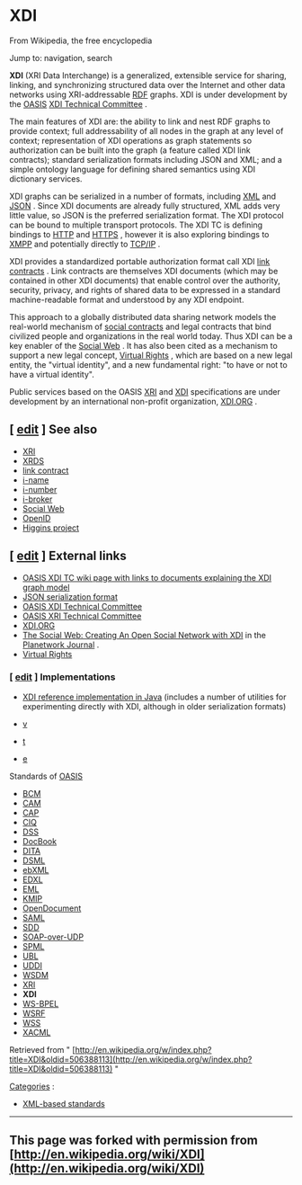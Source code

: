 

# XDI

From Wikipedia, the free encyclopedia

Jump to: navigation, search

**XDI** (XRI Data Interchange) is a generalized, extensible service for sharing, linking, and synchronizing structured data over the Internet and other data networks using XRI-addressable [RDF](http://en.wikipedia.org/wiki/Resource_Description_Framework "Resource Description Framework") graphs. XDI is under development by the [OASIS](http://en.wikipedia.org/wiki/OASIS_(organization) "OASIS (organization)") [XDI Technical Committee](http://www.oasis-open.org/committees/xdi) .

The main features of XDI are: the ability to link and nest RDF graphs to provide context; full addressability of all nodes in the graph at any level of context; representation of XDI operations as graph statements so authorization can be built into the graph (a feature called XDI link contracts); standard serialization formats including JSON and XML; and a simple ontology language for defining shared semantics using XDI dictionary services.

XDI graphs can be serialized in a number of formats, including [XML](http://en.wikipedia.org/wiki/XML "XML") and [JSON](http://en.wikipedia.org/wiki/JSON "JSON") . Since XDI documents are already fully structured, XML adds very little value, so JSON is the preferred serialization format. The XDI protocol can be bound to multiple transport protocols. The XDI TC is defining bindings to [HTTP](http://en.wikipedia.org/wiki/HTTP "HTTP") and [HTTPS](http://en.wikipedia.org/wiki/HTTPS "HTTPS") , however it is also exploring bindings to [XMPP](http://en.wikipedia.org/wiki/XMPP "XMPP") and potentially directly to [TCP/IP](http://en.wikipedia.org/wiki/TCP/IP "TCP/IP") .

XDI provides a standardized portable authorization format call XDI [link contracts](http://en.wikipedia.org/wiki/Link_contract "Link contract") . Link contracts are themselves XDI documents (which may be contained in other XDI documents) that enable control over the authority, security, privacy, and rights of shared data to be expressed in a standard machine-readable format and understood by any XDI endpoint.

This approach to a globally distributed data sharing network models the real-world mechanism of [social contracts](http://en.wikipedia.org/wiki/Social_contract "Social contract") and legal contracts that bind civilized people and organizations in the real world today. Thus XDI can be a key enabler of the [Social Web](http://en.wikipedia.org/wiki/Social_Web "Social Web") . It has also been cited as a mechanism to support a new legal concept, [Virtual Rights](http://www.virtualrights.org) , which are based on a new legal entity, the "virtual identity", and a new fundamental right: "to have or not to have a virtual identity".

Public services based on the OASIS [XRI](http://www.oasis-open.org/committees/xri) and [XDI](http://www.oasis-open.org/committees/xdi) specifications are under development by an international non-profit organization, [XDI.ORG](http://www.xdi.org) .

## [ [edit](http://en.wikipedia.org/w/index.php?title=XDI&action=edit&section=1 "Edit section: See also") ] See also

- [XRI](http://en.wikipedia.org/wiki/XRI "XRI")
- [XRDS](http://en.wikipedia.org/wiki/XRDS "XRDS")
- [link contract](http://en.wikipedia.org/wiki/Link_contract "Link contract")
- [i-name](http://en.wikipedia.org/wiki/I-name "I-name")
- [i-number](http://en.wikipedia.org/wiki/I-number "I-number")
- [i-broker](http://en.wikipedia.org/wiki/I-broker "I-broker")
- [Social Web](http://en.wikipedia.org/wiki/Social_Web "Social Web")
- [OpenID](http://en.wikipedia.org/wiki/OpenID "OpenID")
- [Higgins project](http://en.wikipedia.org/wiki/Higgins_project "Higgins project")

## [ [edit](http://en.wikipedia.org/w/index.php?title=XDI&action=edit&section=2 "Edit section: External links") ] External links

- [OASIS XDI TC wiki page with links to documents explaining the XDI graph model](http://wiki.oasis-open.org/xdi/XdiGraphModel)
- [JSON serialization format](http://wiki.oasis-open.org/xdi/JsonFormat)
- [OASIS XDI Technical Committee](http://www.oasis-open.org/committees/xdi)
- [OASIS XRI Technical Committee](http://www.oasis-open.org/committees/xri)
- [XDI.ORG](http://www.xdi.org)
- [The Social Web: Creating An Open Social Network with XDI](http://journal.planetwork.net/article.php?lab=reed0704) in the [Planetwork Journal](http://journal.planetwork.net) .
- [Virtual Rights](http://www.virtualrights.org)

### [ [edit](http://en.wikipedia.org/w/index.php?title=XDI&action=edit&section=3 "Edit section: Implementations") ] Implementations

- [XDI reference implementation in Java](http://wiki.eclipse.org/XDI4j) (includes a number of utilities for experimenting directly with XDI, although in older serialization formats)

    

- [v](http://en.wikipedia.org/wiki/Template:OASIS_Standards "Template:OASIS Standards")
- [t](http://en.wikipedia.org/w/index.php?title=Template_talk:OASIS_Standards&action=edit&redlink=1 "Template talk:OASIS Standards (page does not exist)")
- [e](//en.wikipedia.org/w/index.php?title=Template:OASIS_Standards&action=edit)

Standards of [OASIS](http://en.wikipedia.org/wiki/OASIS_(organization) "OASIS (organization)")
    

- [BCM](http://en.wikipedia.org/w/index.php?title=Business_Centric-Methodology&action=edit&redlink=1 "Business Centric-Methodology (page does not exist)")
- [CAM](http://en.wikipedia.org/wiki/Content_Assembly_Mechanism "Content Assembly Mechanism")
- [CAP](http://en.wikipedia.org/wiki/Common_Alerting_Protocol "Common Alerting Protocol")
- [CIQ](http://en.wikipedia.org/w/index.php?title=Customer_Information_Quality&action=edit&redlink=1 "Customer Information Quality (page does not exist)")
- [DSS](http://en.wikipedia.org/wiki/Digital_Signature_Services "Digital Signature Services")
- [DocBook](http://en.wikipedia.org/wiki/DocBook "DocBook")
- [DITA](http://en.wikipedia.org/wiki/Darwin_Information_Typing_Architecture "Darwin Information Typing Architecture")
- [DSML](http://en.wikipedia.org/wiki/Directory_Service_Markup_Language "Directory Service Markup Language")
- [ebXML](http://en.wikipedia.org/wiki/EbXML "EbXML")
- [EDXL](http://en.wikipedia.org/wiki/EDXL "EDXL")
- [EML](http://en.wikipedia.org/wiki/Election_Markup_Language "Election Markup Language")
- [KMIP](http://en.wikipedia.org/wiki/KMIP "KMIP")
- [OpenDocument](http://en.wikipedia.org/wiki/OpenDocument "OpenDocument")
- [SAML](http://en.wikipedia.org/wiki/Security_Assertion_Markup_Language "Security Assertion Markup Language")
- [SDD](http://en.wikipedia.org/wiki/Solution_Deployment_Descriptor "Solution Deployment Descriptor")
- [SOAP-over-UDP](http://en.wikipedia.org/wiki/SOAP-over-UDP "SOAP-over-UDP")
- [SPML](http://en.wikipedia.org/wiki/Service_Provisioning_Markup_Language "Service Provisioning Markup Language")
- [UBL](http://en.wikipedia.org/wiki/Universal_Business_Language "Universal Business Language")
- [UDDI](http://en.wikipedia.org/wiki/Universal_Description_Discovery_and_Integration "Universal Description Discovery and Integration")
- [WSDM](http://en.wikipedia.org/wiki/Web_Services_Distributed_Management "Web Services Distributed Management")
- [XRI](http://en.wikipedia.org/wiki/Extensible_Resource_Identifier "Extensible Resource Identifier")
- **XDI**
- [WS-BPEL](http://en.wikipedia.org/wiki/Business_Process_Execution_Language "Business Process Execution Language")
- [WSRF](http://en.wikipedia.org/wiki/Web_Services_Resource_Framework "Web Services Resource Framework")
- [WSS](http://en.wikipedia.org/wiki/WS-Security "WS-Security")
- [XACML](http://en.wikipedia.org/wiki/XACML "XACML")

Retrieved from " [http://en.wikipedia.org/w/index.php?title=XDI&oldid=506388113](http://en.wikipedia.org/w/index.php?title=XDI&oldid=506388113) "

  [Categories](http://en.wikipedia.org/wiki/Special:Categories "Special:Categories") :
- [XML-based standards](http://en.wikipedia.org/wiki/Category:XML-based_standards "Category:XML-based standards")

----------
This page was forked with permission from [http://en.wikipedia.org/wiki/XDI](http://en.wikipedia.org/wiki/XDI)
----------
